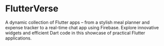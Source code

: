 # FlutterVerse
A dynamic collection of Flutter apps – from a stylish meal planner and expense tracker to a real-time chat app using Firebase. Explore innovative widgets and efficient Dart code in this showcase of practical Flutter applications.
